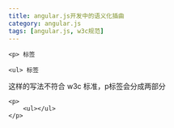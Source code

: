 ```yaml
---
title: angular.js开发中的语义化插曲
category: angular.js
tags: [angular.js, w3c规范]
---
```


```
<p> 标签

<ul> 标签
```

这样的写法不符合 w3c 标准，p标签会分成两部分

```
<p>
    <ul></ul>
</p>
```
